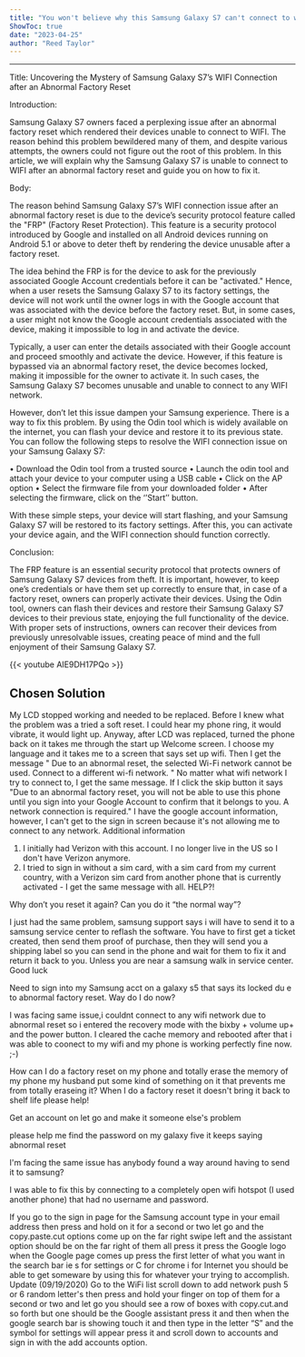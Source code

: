 ```yaml
---
title: "You won't believe why this Samsung Galaxy S7 can't connect to wifi after abnormal factory reset!"
ShowToc: true 
date: "2023-04-25"
author: "Reed Taylor"
---
```

*****
Title: Uncovering the Mystery of Samsung Galaxy S7’s WIFI Connection after an Abnormal Factory Reset

Introduction:

Samsung Galaxy S7 owners faced a perplexing issue after an abnormal factory reset which rendered their devices unable to connect to WIFI. The reason behind this problem bewildered many of them, and despite various attempts, the owners could not figure out the root of this problem. In this article, we will explain why the Samsung Galaxy S7 is unable to connect to WIFI after an abnormal factory reset and guide you on how to fix it.

Body:

The reason behind Samsung Galaxy S7’s WIFI connection issue after an abnormal factory reset is due to the device’s security protocol feature called the "FRP" (Factory Reset Protection). This feature is a security protocol introduced by Google and installed on all Android devices running on Android 5.1 or above to deter theft by rendering the device unusable after a factory reset.

The idea behind the FRP is for the device to ask for the previously associated Google Account credentials before it can be "activated." Hence, when a user resets the Samsung Galaxy S7 to its factory settings, the device will not work until the owner logs in with the Google account that was associated with the device before the factory reset. But, in some cases, a user might not know the Google account credentials associated with the device, making it impossible to log in and activate the device.

Typically, a user can enter the details associated with their Google account and proceed smoothly and activate the device. However, if this feature is bypassed via an abnormal factory reset, the device becomes locked, making it impossible for the owner to activate it. In such cases, the Samsung Galaxy S7 becomes unusable and unable to connect to any WIFI network.

However, don’t let this issue dampen your Samsung experience. There is a way to fix this problem. By using the Odin tool which is widely available on the internet, you can flash your device and restore it to its previous state. You can follow the following steps to resolve the WIFI connection issue on your Samsung Galaxy S7:

• Download the Odin tool from a trusted source 
• Launch the odin tool and attach your device to your computer using a USB cable 
• Click on the AP option 
• Select the firmware file from your downloaded folder 
• After selecting the firmware, click on the ‘’Start’’ button.

With these simple steps, your device will start flashing, and your Samsung Galaxy S7 will be restored to its factory settings. After this, you can activate your device again, and the WIFI connection should function correctly.

Conclusion:

The FRP feature is an essential security protocol that protects owners of Samsung Galaxy S7 devices from theft. It is important, however, to keep one’s credentials or have them set up correctly to ensure that, in case of a factory reset, owners can properly activate their devices. Using the Odin tool, owners can flash their devices and restore their Samsung Galaxy S7 devices to their previous state, enjoying the full functionality of the device. With proper sets of instructions, owners can recover their devices from previously unresolvable issues, creating peace of mind and the full enjoyment of their Samsung Galaxy S7.

{{< youtube AIE9DH17PQo >}} 



## Chosen Solution
 My LCD stopped working and needed to be replaced. Before I knew what the problem was a tried a soft reset. I could hear my phone ring, it would vibrate, it would light up. Anyway, after LCD was replaced, turned the phone back on it takes me through the start up Welcome screen. I choose my language and it takes me to a screen that says set up wifi. Then I get the message
" Due to an abnormal reset, the selected Wi-Fi network cannot be used. Connect to a different wi-fi network. "
No matter what wifi network I try to connect to, I get the same message.  If I click the skip button it says
"Due to an abnormal factory reset, you will not be able to use this phone until you sign into your Google Account to confirm that it belongs to you. A network connection is required."
I have the google account information, however, I can't get to the sign in screen because it's not allowing me to connect to any network.
Additional information
1. I initially had Verizon with this account. I no longer live in the US so I don't have Verizon anymore.
2. I tried to sign in without a sim card, with a sim card from my current country, with a Verizon sim card from another phone that is currently activated - I get the same message with all.
HELP?!

 Why don’t you reset it again? Can you do it “the normal way”?

 I just had the same problem,  samsung support says i will have to send it to a samsung service center to reflash the software.  You have to first get a ticket created,  then send them proof of purchase, then they will send you a shipping label so you can send in the phone and wait for them to fix it and return it back to you. Unless you are near a samsung walk in service center.  Good luck

 Need to sign into my Samsung acct on a galaxy s5 that says its locked du e to abnormal factory reset. Way do I do now?

 I was facing same issue,i couldnt connect to any wifi network due to abnormal reset so i entered the recovery mode with the bixby + volume up+ and the power button. I cleared the cache memory and rebooted after that i was able to coonect to my wifi and my phone is working perfectly fine now. ;-)

 How can I do a factory reset on my phone and totally erase the memory of my phone my husband put some kind of something on it that prevents me from totally eraseing it? When I do a factory reset it doesn't bring it back to shelf life please help!

 Get an account on let go and make it someone else's problem

 please help me find the password on my galaxy five it keeps saying abnormal reset

 I'm facing the same issue has anybody found a way around having to send it to  samsung?

 I was able to fix this by connecting to a completely open wifi hotspot (I used another phone) that had no username and password.

 If you go to the sign in page for the Samsung account type in your email address  then press and hold on it for a second or two let go and the copy.paste.cut options come up on the far right swipe left and the assistant option should be on the far right of them all press it press the Google logo when the Google page comes up press the first letter of what you want in the search bar ie s  for settings or C for chrome i for Internet you should be able to get someware by using this for whatever  your trying to accomplish.
Update (09/19/2020)
Go to the WiFi list scroll down to add network push 5 or 6 random letter's  then press and hold your finger on top of them for a second or two and let go you should see a row of boxes with copy.cut.and so forth but one should be the Google  assistant press it and then when the google search bar is showing touch it and then type in the letter “S” and the symbol for settings will appear  press it and scroll down  to accounts and sign in with the add accounts  option.




